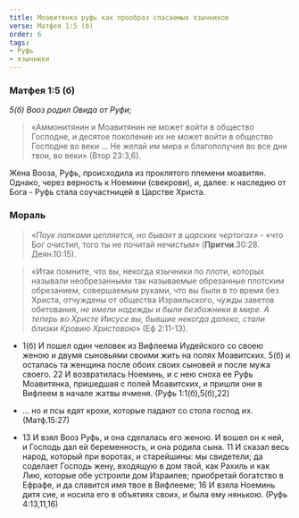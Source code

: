 ```yaml
---
title: Моавитянка руфь как прообраз спасаемых язычников
verse: Матфея 1:5 (б)
order: 6
tags: 
- Руфь
- язычники
---
```


### Матфея 1:5 (б)

*5(б) Вооз родил Овида от Руфи;*
 
>«Аммонитянин и Моавитянин не может войти в общество Господне, и десятое поколение их не может войти в общество Господне во веки … Не желай им мира и благополучия во все дни твои, во веки» (Втор 23:3,6). 

Жена Вооза, Руфь, происходила из проклятого племени моавитян.  Однако, через верность к Ноемини (свекрови), и, далее: к наследию от Бога -  Руфь стала соучастницей в Царстве Христа.

### Мораль

>«*Паук лапками цепляется, но бывает в царских чертогах*» - «что Бог очистил, того ты не почитай нечистым» (**Притчи**.30:28. Деян.10:15). 

>«Итак помните, что вы, некогда язычники по плоти, которых называли необрезанными так называемые обрезанные плотским обрезанием, совершаемым руками, что вы были в то время без Христа, отчуждены от общества Израильского, чужды заветов обетования, *не имели надежды и были безбожники в мире. А теперь во Христе Иисусе вы, бывшие некогда далеко, стали близки Кровию Христовою*» (Еф 2:11-13).

- 1(б) И пошел один человек из Вифлеема Иудейского со своею женою и двумя сыновьями своими жить на полях Моавитских. 5(б) и осталась та женщина после обоих своих сыновей и после мужа своего. 22 И возвратилась Ноеминь, и с нею сноха ее Руфь Моавитянка, пришедшая с полей Моавитских, и пришли они в Вифлеем в начале жатвы ячменя. (Руфь 1:1(б),5(б),22)

- … но и псы едят крохи, которые падают со стола господ их. (Матф.15:27)
- 13 И взял Вооз Руфь, и она сделалась его женою. И вошел он к ней, и Господь дал ей беременность, и она родила сына. 11 И сказал весь народ, который при воротах, и старейшины: мы свидетели; да соделает Господь жену, входящую в дом твой, как Рахиль и как Лию, которые обе устроили дом Израилев; приобретай богатство в Ефрафе, и да славится имя твое в Вифлееме; 16 И взяла Ноеминь дитя сие, и носила его в объятиях своих, и была ему нянькою. (Руфь 4:13,11,16)
